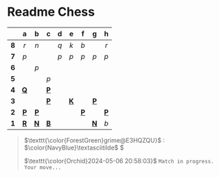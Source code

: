 # Readme Chess
|     |  a  |  b  |  c  |  d  |  e  |  f  |  g  |  h  |
|:---:|:---:|:---:|:---:|:---:|:---:|:---:|:---:|:---:|
|  **8**  |  _r_  |  _n_  |     |  _q_  |  _k_  |  _b_  |     |  _r_  |
|  **7**  |  _p_  |     |     |  _p_  |  _p_  |  _p_  |  _p_  |  _p_  |
|  **6**  |     |  _p_  |     |     |     |     |     |     |
|  **5**  |     |     |  _p_  |     |     |     |     |     |
|  **4**  |  [**Q**](http://localhost:8080/api/chess/select?square=a4)  |     |  [**P**](https://github.com/grim-kalman)  |     |     |     |     |     |
|  **3**  |     |     |  [**P**](https://github.com/grim-kalman)  |     |  [**K**](http://localhost:8080/api/chess/select?square=e3)  |     |  [**P**](http://localhost:8080/api/chess/select?square=g3)  |     |
|  **2**  |  [**P**](http://localhost:8080/api/chess/select?square=a2)  |  [**P**](http://localhost:8080/api/chess/select?square=b2)  |     |     |     |  [**P**](http://localhost:8080/api/chess/select?square=f2)  |     |  [**P**](http://localhost:8080/api/chess/select?square=h2)  |
|  **1**  |  [**R**](https://github.com/grim-kalman)  |  [**N**](http://localhost:8080/api/chess/select?square=b1)  |  [**B**](http://localhost:8080/api/chess/select?square=c1)  |     |     |     |  [**N**](http://localhost:8080/api/chess/select?square=g1)  |  _b_  |
> $\texttt{\color{ForestGreen}grime@E3HQZQU}$ : $\color{NavyBlue}\textasciitilde$ $
>
> $\texttt{\color{Orchid}2024-05-06 20:58:03}$ $\texttt{Match in progress. Your move...}$